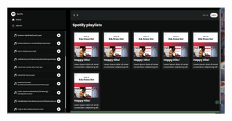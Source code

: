 ![image alt](https://github.com/Rinesh44/spotify_clone/blob/main/Screenshot%202025-04-07%20at%2010.42.23.png?raw=true)
